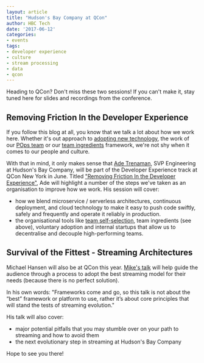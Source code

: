 ```yaml
---
layout: article
title: "Hudson's Bay Company at QCon"
author: HBC Tech
date: '2017-06-12'
categories: 
- events
tags:
- developer experience
- culture
- stream processing
- data
- qcon
---
```


Heading to QCon? Don't miss these two sessions! If you can't make it, stay tuned here for slides and recordings from the conference.

## Removing Friction In the Developer Experience

If you follow this blog at all, you know that we talk a lot about how we work here. Whether it's out approach to [adopting new technology](http://tech.gilt.com/leadership/2017/02/06/slack-and-voluntary-adoption), the work of our [POps team](http://tech.gilt.com/culture/2017/05/18/pops-up-plant-shop) or our [team ingredients](https://www.slideshare.net/hhfleming/the-new-work-order-team-ingredients-and-role-blending) framework, we're not shy when it comes to our people and culture.

With that in mind, it only makes sense that [Ade Trenaman](https://twitter.com/adrian_trenaman), SVP Engineering at Hudson's Bay Company, will be part of the Developer Experience track at QCon New York in June. Titled ["Removing Friction In the Developer Experience"](https://qconnewyork.com/ny2017/presentation/fitter-happier-more-productive-removing-friction-developer-experience), Ade will highlight a number of the steps we've taken as an organisation to improve how we work. His session will cover:

* how we blend microservice / serverless architectures, continuous deployment, and cloud technology to make it easy to push code swiftly, safely and frequently and operate it reliably in production.
* the organisational tools like [team self-selection](http://tech.gilt.com/agile/2017/05/31/self-selection-hbc), team ingredients (see above), voluntary adoption and internal startups that allow us to decentralise and decouple high-performing teams.

## Survival of the Fittest - Streaming Architectures

Michael Hansen will also be at QCon this year. [Mike's talk](https://qconnewyork.com/ny2017/presentation/survival-fittest-streaming-architectures) will help guide the audience through a process to adopt the best streaming model for their needs (because there is no perfect solution). 

In his own words: "Frameworks come and go, ​so this talk is not about the “best” framework or platform to use, rather it’s about core principles that will stand the tests of streaming evolution."

His talk will also cover: 
* major potential pitfalls that you may stumble over on your path to streaming and how to avoid them
* the next evolutionary step in streaming at Hudson's Bay Company

Hope to see you there! 



